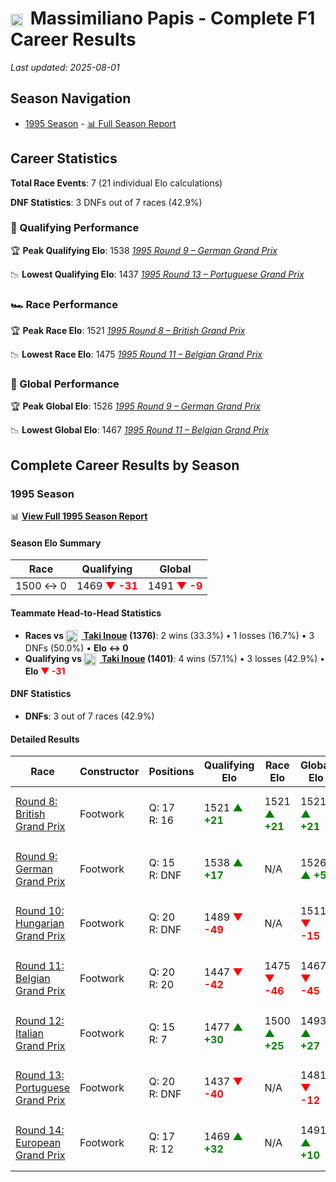 # <img src="https://upload.wikimedia.org/wikipedia/commons/0/03/Flag_of_Italy.svg" alt="Italy" width="20" height="auto" style="vertical-align: middle; margin-right: 5px;" onerror="this.outerHTML='🇮🇹'; this.style.marginRight='5px';"/> Massimiliano Papis - Complete F1 Career Results

*Last updated: 2025-08-01*

## Season Navigation

- [1995 Season](#1995-season) - [📊 Full Season Report](../seasons/1995-season-report)

## Career Statistics

**Total Race Events**: 7 (21 individual Elo calculations)

**DNF Statistics**: 3 DNFs out of 7 races (42.9%)

### 🏁 Qualifying Performance

🏆 **Peak Qualifying Elo**: 1538
   *[1995 Round 9 – German Grand Prix](../seasons/1995-season-report#round-9-german-grand-prix)*

📉 **Lowest Qualifying Elo**: 1437
   *[1995 Round 13 – Portuguese Grand Prix](../seasons/1995-season-report#round-13-portuguese-grand-prix)*

### 🏎️ Race Performance

🏆 **Peak Race Elo**: 1521
   *[1995 Round 8 – British Grand Prix](../seasons/1995-season-report#round-8-british-grand-prix)*

📉 **Lowest Race Elo**: 1475
   *[1995 Round 11 – Belgian Grand Prix](../seasons/1995-season-report#round-11-belgian-grand-prix)*

### 🌟 Global Performance

🏆 **Peak Global Elo**: 1526
   *[1995 Round 9 – German Grand Prix](../seasons/1995-season-report#round-9-german-grand-prix)*

📉 **Lowest Global Elo**: 1467
   *[1995 Round 11 – Belgian Grand Prix](../seasons/1995-season-report#round-11-belgian-grand-prix)*


## Complete Career Results by Season

### 1995 Season

📊 **[View Full 1995 Season Report](../seasons/1995-season-report)**

#### Season Elo Summary

| Race | Qualifying | Global |
|------|------------|--------|
| 1500 ↔ 0 | 1469 **<span style="color: red;">▼ -31</span>** | 1491 **<span style="color: red;">▼ -9</span>** |

#### Teammate Head-to-Head Statistics

- **Races vs [<img src="https://upload.wikimedia.org/wikipedia/commons/9/9e/Flag_of_Japan.svg" alt="Japan" width="20" height="auto" style="vertical-align: middle; margin-right: 5px;" onerror="this.outerHTML='🇯🇵'; this.style.marginRight='5px';"/> Taki Inoue](taki-inoue) (1376)**: 2 wins (33.3%) • 1 losses (16.7%) • 3 DNFs (50.0%) • **Elo ↔ 0**
- **Qualifying vs [<img src="https://upload.wikimedia.org/wikipedia/commons/9/9e/Flag_of_Japan.svg" alt="Japan" width="20" height="auto" style="vertical-align: middle; margin-right: 5px;" onerror="this.outerHTML='🇯🇵'; this.style.marginRight='5px';"/> Taki Inoue](taki-inoue) (1401)**: 4 wins (57.1%) • 3 losses (42.9%) • **Elo <span style="color: red;">▼ -31</span>**

#### DNF Statistics

- **DNFs**: 3 out of 7 races (42.9%)

#### Detailed Results

| Race | Constructor | Positions | Qualifying Elo | Race Elo | Global Elo | Teammate |
|------|-------------|-----------|----------------|----------|------------|----------|
| [Round 8: British Grand Prix](../seasons/1995-season-report#round-8-british-grand-prix) | Footwork | Q: 17<br/>R: 16 | 1521 **<span style="color: green;">▲ +21</span>** | 1521 **<span style="color: green;">▲ +21</span>** | 1521 **<span style="color: green;">▲ +21</span>** | [<img src="https://upload.wikimedia.org/wikipedia/commons/9/9e/Flag_of_Japan.svg" alt="Japan" width="20" height="auto" style="vertical-align: middle; margin-right: 5px;" onerror="this.outerHTML='🇯🇵'; this.style.marginRight='5px';"/> Taki Inoue](taki-inoue)<br/>Q: 19<br/>R: 22 |
| [Round 9: German Grand Prix](../seasons/1995-season-report#round-9-german-grand-prix) | Footwork | Q: 15<br/>R: DNF | 1538 **<span style="color: green;">▲ +17</span>** | N/A | 1526 **<span style="color: green;">▲ +5</span>** | [<img src="https://upload.wikimedia.org/wikipedia/commons/9/9e/Flag_of_Japan.svg" alt="Japan" width="20" height="auto" style="vertical-align: middle; margin-right: 5px;" onerror="this.outerHTML='🇯🇵'; this.style.marginRight='5px';"/> Taki Inoue](taki-inoue)<br/>Q: 19<br/>R: DNF |
| [Round 10: Hungarian Grand Prix](../seasons/1995-season-report#round-10-hungarian-grand-prix) | Footwork | Q: 20<br/>R: DNF | 1489 **<span style="color: red;">▼ -49</span>** | N/A | 1511 **<span style="color: red;">▼ -15</span>** | [<img src="https://upload.wikimedia.org/wikipedia/commons/9/9e/Flag_of_Japan.svg" alt="Japan" width="20" height="auto" style="vertical-align: middle; margin-right: 5px;" onerror="this.outerHTML='🇯🇵'; this.style.marginRight='5px';"/> Taki Inoue](taki-inoue)<br/>Q: 18<br/>R: DNF |
| [Round 11: Belgian Grand Prix](../seasons/1995-season-report#round-11-belgian-grand-prix) | Footwork | Q: 20<br/>R: 20 | 1447 **<span style="color: red;">▼ -42</span>** | 1475 **<span style="color: red;">▼ -46</span>** | 1467 **<span style="color: red;">▼ -45</span>** | [<img src="https://upload.wikimedia.org/wikipedia/commons/9/9e/Flag_of_Japan.svg" alt="Japan" width="20" height="auto" style="vertical-align: middle; margin-right: 5px;" onerror="this.outerHTML='🇯🇵'; this.style.marginRight='5px';"/> Taki Inoue](taki-inoue)<br/>Q: 18<br/>R: 12 |
| [Round 12: Italian Grand Prix](../seasons/1995-season-report#round-12-italian-grand-prix) | Footwork | Q: 15<br/>R: 7 | 1477 **<span style="color: green;">▲ +30</span>** | 1500 **<span style="color: green;">▲ +25</span>** | 1493 **<span style="color: green;">▲ +27</span>** | [<img src="https://upload.wikimedia.org/wikipedia/commons/9/9e/Flag_of_Japan.svg" alt="Japan" width="20" height="auto" style="vertical-align: middle; margin-right: 5px;" onerror="this.outerHTML='🇯🇵'; this.style.marginRight='5px';"/> Taki Inoue](taki-inoue)<br/>Q: 20<br/>R: 8 |
| [Round 13: Portuguese Grand Prix](../seasons/1995-season-report#round-13-portuguese-grand-prix) | Footwork | Q: 20<br/>R: DNF | 1437 **<span style="color: red;">▼ -40</span>** | N/A | 1481 **<span style="color: red;">▼ -12</span>** | [<img src="https://upload.wikimedia.org/wikipedia/commons/9/9e/Flag_of_Japan.svg" alt="Japan" width="20" height="auto" style="vertical-align: middle; margin-right: 5px;" onerror="this.outerHTML='🇯🇵'; this.style.marginRight='5px';"/> Taki Inoue](taki-inoue)<br/>Q: 19<br/>R: 15 |
| [Round 14: European Grand Prix](../seasons/1995-season-report#round-14-european-grand-prix) | Footwork | Q: 17<br/>R: 12 | 1469 **<span style="color: green;">▲ +32</span>** | N/A | 1491 **<span style="color: green;">▲ +10</span>** | [<img src="https://upload.wikimedia.org/wikipedia/commons/9/9e/Flag_of_Japan.svg" alt="Japan" width="20" height="auto" style="vertical-align: middle; margin-right: 5px;" onerror="this.outerHTML='🇯🇵'; this.style.marginRight='5px';"/> Taki Inoue](taki-inoue)<br/>Q: 21<br/>R: DNF |

